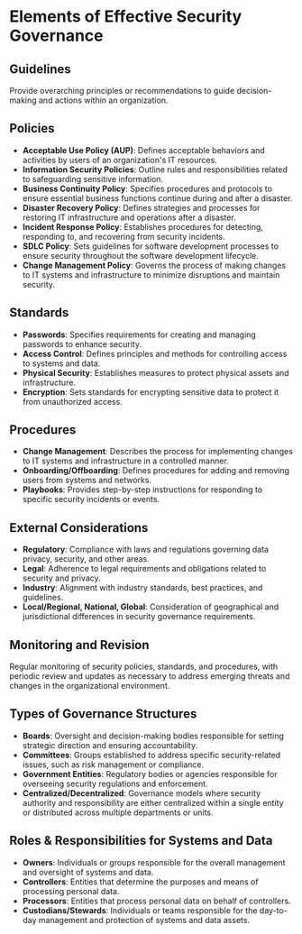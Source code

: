 # Elements of Effective Security Governance

## Guidelines
Provide overarching principles or recommendations to guide decision-making and actions within an organization.

## Policies
- **Acceptable Use Policy (AUP)**: Defines acceptable behaviors and activities by users of an organization's IT resources.
- **Information Security Policies**: Outline rules and responsibilities related to safeguarding sensitive information.
- **Business Continuity Policy**: Specifies procedures and protocols to ensure essential business functions continue during and after a disaster.
- **Disaster Recovery Policy**: Defines strategies and processes for restoring IT infrastructure and operations after a disaster.
- **Incident Response Policy**: Establishes procedures for detecting, responding to, and recovering from security incidents.
- **SDLC Policy**: Sets guidelines for software development processes to ensure security throughout the software development lifecycle.
- **Change Management Policy**: Governs the process of making changes to IT systems and infrastructure to minimize disruptions and maintain security.

## Standards
- **Passwords**: Specifies requirements for creating and managing passwords to enhance security.
- **Access Control**: Defines principles and methods for controlling access to systems and data.
- **Physical Security**: Establishes measures to protect physical assets and infrastructure.
- **Encryption**: Sets standards for encrypting sensitive data to protect it from unauthorized access.

## Procedures
- **Change Management**: Describes the process for implementing changes to IT systems and infrastructure in a controlled manner.
- **Onboarding/Offboarding**: Defines procedures for adding and removing users from systems and networks.
- **Playbooks**: Provides step-by-step instructions for responding to specific security incidents or events.

## External Considerations
- **Regulatory**: Compliance with laws and regulations governing data privacy, security, and other areas.
- **Legal**: Adherence to legal requirements and obligations related to security and privacy.
- **Industry**: Alignment with industry standards, best practices, and guidelines.
- **Local/Regional, National, Global**: Consideration of geographical and jurisdictional differences in security governance requirements.

## Monitoring and Revision
Regular monitoring of security policies, standards, and procedures, with periodic review and updates as necessary to address emerging threats and changes in the organizational environment.

## Types of Governance Structures
- **Boards**: Oversight and decision-making bodies responsible for setting strategic direction and ensuring accountability.
- **Committees**: Groups established to address specific security-related issues, such as risk management or compliance.
- **Government Entities**: Regulatory bodies or agencies responsible for overseeing security regulations and enforcement.
- **Centralized/Decentralized**: Governance models where security authority and responsibility are either centralized within a single entity or distributed across multiple departments or units.

## Roles & Responsibilities for Systems and Data
- **Owners**: Individuals or groups responsible for the overall management and oversight of systems and data.
- **Controllers**: Entities that determine the purposes and means of processing personal data.
- **Processors**: Entities that process personal data on behalf of controllers.
- **Custodians/Stewards**: Individuals or teams responsible for the day-to-day management and protection of systems and data assets.